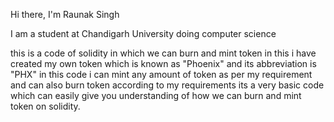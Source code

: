  Hi there, I'm Raunak Singh

 I am a student at Chandigarh University doing computer science 

 this is a code of solidity in which we can burn and mint token in this i have created my own token which 
 is known as "Phoenix" and its abbreviation is "PHX" in this code i can mint any amount of token as per my requirement
 and can also burn token according to my requirements its a very basic code which can easily give you understanding
 of how we can burn and mint token on solidity. 
